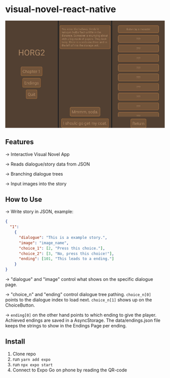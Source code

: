 # visual-novel-react-native
![Screenshot1](img/sc_4.jpg)
## Features
-> Interactive Visual Novel App

-> Reads dialogue/story data from JSON

-> Branching dialogue trees

-> Input images into the story
## How to Use
-> Write story in JSON, example:
```JSON
{
  "1":
    {
      "dialogue": "This is a example story.",
      "image": "image_name",
      "choice_1": [2, "Press this choice."],
      "choice_2": [3, "No, press this choice!"],
      "ending": [101, "This leads to a ending."]
    }
}
```
-> "dialogue" and "image" control what shows on the specific dialogue page.

-> "choice_n" and "ending" control dialogue tree pathing. `choice_n[0]` points to the dialogue index to load next. `choice_n[1]` shows up on the ChoiceButton.

-> `ending[0]` on the other hand points to which ending to give the player. Achieved endings are saved in a AsyncStorage. The data/endings.json file keeps the strings to show in the Endings Page per ending.
## Install
1. Clone repo
2. run `yarn add expo`
3. run `npx expo start`
4. Connect to Expo Go on phone by reading the QR-code
